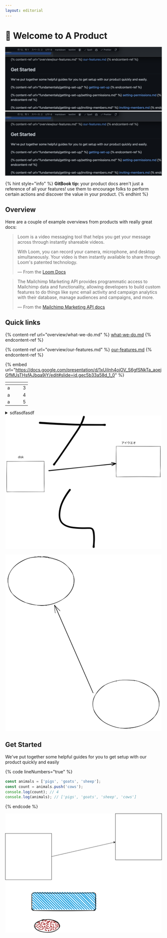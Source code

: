 ```yaml
---
layout: editorial
---
```


# 👋 Welcome to A Product

![test](assets/2022-11-05-23.35.35.png) ![test](assets/2022-11-05-23.35.35.png)

{% hint style="info" %}
**GitBook tip:** your product docs aren't just a reference of all your features! use them to encourage folks to perform certain actions and discover the value in your product.
{% endhint %}

## Overview

Here are a couple of example overviews from products with really great docs:

> Loom is a video messaging tool that helps you get your message across through instantly shareable videos.
>
> With Loom, you can record your camera, microphone, and desktop simultaneously. Your video is then instantly available to share through Loom's patented technology.
>
> — From the [Loom Docs](https://support.loom.com/hc/en-us/articles/360002158057-What-is-Loom-)

> The Mailchimp Marketing API provides programmatic access to Mailchimp data and functionality, allowing developers to build custom features to do things like sync email activity and campaign analytics with their database, manage audiences and campaigns, and more.
>
> — From the [Mailchimp Marketing API docs](https://mailchimp.com/developer/marketing/docs/fundamentals/)

## Quick links

{% content-ref url="overview/what-we-do.md" %}
[what-we-do.md](overview/what-we-do.md)
{% endcontent-ref %}

{% content-ref url="overview/our-features.md" %}
[our-features.md](overview/our-features.md)
{% endcontent-ref %}

{% embed url="https://docs.google.com/presentation/d/1xUiInh4ojOV_S6gfSNkTa_aoejGfMUsTHsfAJbqa9iY/edit#slide=id.gec5b33a58d_1_0" %}

<table><thead><tr><th></th><th></th><th></th><th data-type="rating" data-max="5"></th></tr></thead><tbody><tr><td>a</td><td></td><td></td><td>3</td></tr><tr><td>a</td><td></td><td></td><td>4</td></tr><tr><td>a</td><td></td><td></td><td>5</td></tr></tbody></table>

<details>

<summary>sdfasdfasdf</summary>

asdfasdfa

</details>

<img src=".gitbook/assets/test2.svg" alt="" class="gitbook-drawing">

&#x20;

<img src=".gitbook/assets/file.drawing.svg" alt="" class="gitbook-drawing">

## Get Started

We've put together some helpful guides for you to get setup with our product quickly and easily

{% code lineNumbers="true" %}
```javascript
const animals = ['pigs', 'goats', 'sheep'];
const count = animals.push('cows');
console.log(count); // 4
console.log(animals); // ['pigs', 'goats', 'sheep', 'cows']
```
{% endcode %}

![Alt text](file.drawio.svg)
